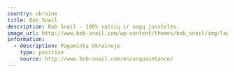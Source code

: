 ```yaml
---
country: ukraine
title: Bob Snail
description: Bob Snail - 100% vaisių ir uogų juostelės.
image_url: http://www.bob-snail.com/wp-content/themes/bob_snail/img/logo_grey.png
information:
  - description: Pagaminta Ukrainoje
    type: positive
    source: http://www.bob-snail.com/en/acquaintance/
---
```

